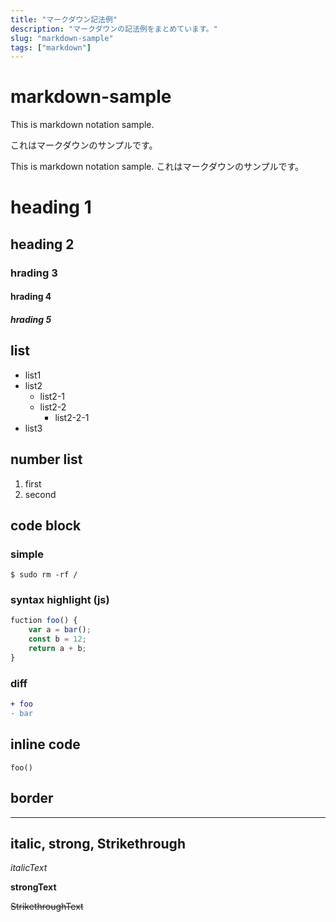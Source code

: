 ```yaml
---
title: "マークダウン記法例"
description: "マークダウンの記法例をまとめています。"
slug: "markdown-sample"
tags: ["markdown"]
---
```


# markdown-sample

This is markdown notation sample.

これはマークダウンのサンプルです。

This is markdown notation sample.
これはマークダウンのサンプルです。

# heading 1
## heading 2
### hrading 3
#### hrading 4
##### hrading 5

## list
- list1
- list2
  - list2-1
  - list2-2
    - list2-2-1
- list3

## number list
1. first
2. second

## code block
### simple

```
$ sudo rm -rf /
```

### syntax highlight (js)

```js [sample.js]
fuction foo() {
    var a = bar();
    const b = 12;
    return a + b;
}
```

### diff

```diff
+ foo
- bar
```

## inline code

`foo()`

## border

---

## italic, strong, Strikethrough

*italicText*

**strongText**

~~StrikethroughText~~
